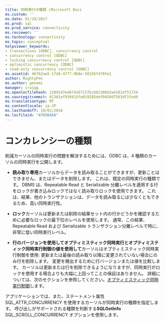 ```yaml
---
title: 同時実行の種類 |Microsoft Docs
ms.custom: ''
ms.date: 01/19/2017
ms.prod: sql
ms.prod_service: connectivity
ms.reviewer: ''
ms.technology: connectivity
ms.topic: conceptual
helpviewer_keywords:
- transactions [ODBC], concurrency control
- concurrency control [ODBC]
- locking concurrency control [ODBC]
- optimistic concurrency [ODBC]
- read-only concurrency control [ODBC]
ms.assetid: 46762ae5-17dd-4777-968e-58156f470fe1
author: MightyPen
ms.author: genemi
manager: craigg
ms.openlocfilehash: 12891d7ee674167157bcb02300d2e4181ef51734
ms.sourcegitcommit: 61381ef939415fe019285def9450d7583df1fed0
ms.translationtype: MT
ms.contentlocale: ja-JP
ms.lasthandoff: 10/01/2018
ms.locfileid: "47656456"
---
```

# <a name="concurrency-types"></a>コンカレンシーの種類
削減カーソルの同時実行の問題を解決するためには、ODBC は、4 種類のカーソルの同時実行を公開します。  
  
-   **読み取り専用**カーソルからデータを読み取ることができますが、更新ことはできません、またはデータを削除します。 これは、既定の同時実行の種類です。 DBMS は、Repeatable Read と Serializable 分離レベルを適用する行をロックが書き込みロックではなく読み取りロックを使用できます。 これは、結果、他のトランザクションは、データを読み取るには少なくともできるため、高い同時実行性。  
  
-   **ロック**カーソルは更新または削除の結果セット内の行かどうかを確認するために必要なロックの最下位のレベルを使用します。 通常、この結果、Repeatable Read および Serializable トランザクション分離レベルで特に、非常に低い同時実行レベル。  
  
-   **行のバージョンを使用してオプティミスティック同時実行とオプティミスティック同時実行制御の値を使用して**カーソルはオプティミスティック同時実行制御を使用: 更新または最後の読み取り以降に変更されていない場合にのみ行を削除します。 変更を検出するために行バージョンまたは値を比較します。 カーソルは更新または行を削除できるようになりますが、同時実行がロックを使用する場合よりも大幅に上回ってことの保証はありません。 詳細については、次のセクションを参照してください。[オプティミスティック同時実行制御](../../../odbc/reference/develop-app/optimistic-concurrency.md)します。  
  
 アプリケーションでは、また、ステートメント属性 SQL_ATTR_CONCURRENCY を使用するカーソルが同時実行の種類を指定します。 呼び出しがサポートされる種類を判断する**SQLGetInfo** SQL_SCROLL_CONCURRENCY オプションを使用します。
